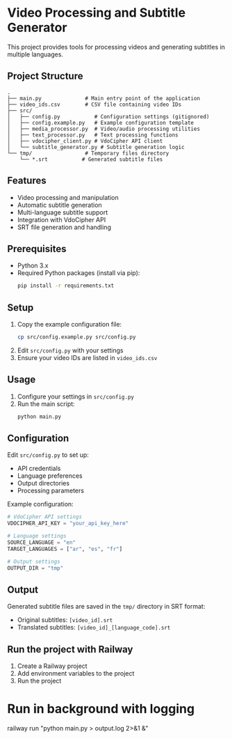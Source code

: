 # Video Processing and Subtitle Generator

This project provides tools for processing videos and generating subtitles in multiple languages.

## Project Structure

```
.
├── main.py              # Main entry point of the application
├── video_ids.csv        # CSV file containing video IDs
├── src/
│   ├── config.py           # Configuration settings (gitignored)
│   ├── config.example.py   # Example configuration template
│   ├── media_processor.py  # Video/audio processing utilities
│   ├── text_processor.py   # Text processing functions
│   ├── vdocipher_client.py # VdoCipher API client
│   └── subtitle_generator.py # Subtitle generation logic
└── tmp/                 # Temporary files directory
    └── *.srt           # Generated subtitle files
```

## Features

- Video processing and manipulation
- Automatic subtitle generation
- Multi-language subtitle support
- Integration with VdoCipher API
- SRT file generation and handling

## Prerequisites

- Python 3.x
- Required Python packages (install via pip):
  ```bash
  pip install -r requirements.txt
  ```

## Setup

1. Copy the example configuration file:
   ```bash
   cp src/config.example.py src/config.py
   ```
2. Edit `src/config.py` with your settings
3. Ensure your video IDs are listed in `video_ids.csv`

## Usage

1. Configure your settings in `src/config.py`
2. Run the main script:
   ```bash
   python main.py
   ```

## Configuration

Edit `src/config.py` to set up:
- API credentials
- Language preferences
- Output directories
- Processing parameters

Example configuration:
```python
# VdoCipher API settings
VDOCIPHER_API_KEY = "your_api_key_here"

# Language settings
SOURCE_LANGUAGE = "en"
TARGET_LANGUAGES = ["ar", "es", "fr"]

# Output settings
OUTPUT_DIR = "tmp"
```

## Output

Generated subtitle files are saved in the `tmp/` directory in SRT format:
- Original subtitles: `[video_id].srt`
- Translated subtitles: `[video_id]_[language_code].srt`


## Run the project with Railway

1. Create a Railway project
2. Add environment variables to the project
3. Run the project

# Run in background with logging
railway run "python main.py > output.log 2>&1 &"

